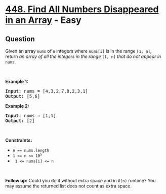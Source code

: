 # [448. Find All Numbers Disappeared in an Array](https://leetcode.com/problems/find-all-numbers-disappeared-in-an-array/) - Easy

## Question

Given an array `` nums `` of `` n `` integers where `` nums[i] `` is in the range `` [1, n] ``, return _an array of all the integers in the range_ `` [1, n] `` _that do not appear in_ `` nums ``.

&nbsp;

__Example 1:__

<pre><strong>Input:</strong> nums = [4,3,2,7,8,2,3,1]
<strong>Output:</strong> [5,6]
</pre>

__Example 2:__

<pre><strong>Input:</strong> nums = [1,1]
<strong>Output:</strong> [2]
</pre>

&nbsp;

__Constraints:__

* `` n == nums.length ``
* <code>1 &lt;= n &lt;= 10<sup>5</sup></code>
* <code> 1 &lt;= nums[i] &lt;= n </code>

&nbsp;

__Follow up:__ Could you do it without extra space and in `` O(n) `` runtime? You may assume the returned list does not count as extra space.
